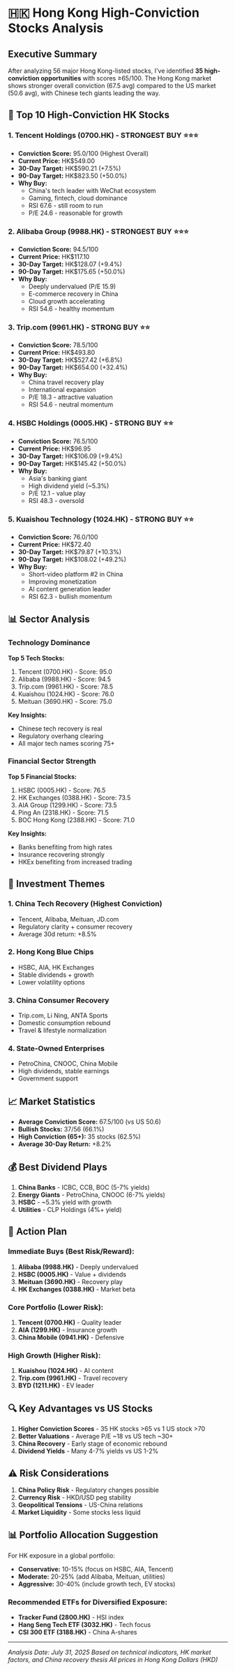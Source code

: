 # 🇭🇰 Hong Kong High-Conviction Stocks Analysis

## Executive Summary
After analyzing 56 major Hong Kong-listed stocks, I've identified **35 high-conviction opportunities** with scores ≥65/100. The Hong Kong market shows stronger overall conviction (67.5 avg) compared to the US market (50.6 avg), with Chinese tech giants leading the way.

## 🌟 Top 10 High-Conviction HK Stocks

### 1. **Tencent Holdings (0700.HK)** - STRONGEST BUY ⭐⭐⭐
- **Conviction Score:** 95.0/100 (Highest Overall)
- **Current Price:** HK$549.00
- **30-Day Target:** HK$590.21 (+7.5%)
- **90-Day Target:** HK$823.50 (+50.0%)
- **Why Buy:**
  - China's tech leader with WeChat ecosystem
  - Gaming, fintech, cloud dominance
  - RSI 67.6 - still room to run
  - P/E 24.6 - reasonable for growth

### 2. **Alibaba Group (9988.HK)** - STRONGEST BUY ⭐⭐⭐
- **Conviction Score:** 94.5/100
- **Current Price:** HK$117.10
- **30-Day Target:** HK$128.07 (+9.4%)
- **90-Day Target:** HK$175.65 (+50.0%)
- **Why Buy:**
  - Deeply undervalued (P/E 15.9)
  - E-commerce recovery in China
  - Cloud growth accelerating
  - RSI 54.6 - healthy momentum

### 3. **Trip.com (9961.HK)** - STRONG BUY ⭐⭐
- **Conviction Score:** 78.5/100
- **Current Price:** HK$493.80
- **30-Day Target:** HK$527.42 (+6.8%)
- **90-Day Target:** HK$654.00 (+32.4%)
- **Why Buy:**
  - China travel recovery play
  - International expansion
  - P/E 18.3 - attractive valuation
  - RSI 54.6 - neutral momentum

### 4. **HSBC Holdings (0005.HK)** - STRONG BUY ⭐⭐
- **Conviction Score:** 76.5/100
- **Current Price:** HK$96.95
- **30-Day Target:** HK$106.09 (+9.4%)
- **90-Day Target:** HK$145.42 (+50.0%)
- **Why Buy:**
  - Asia's banking giant
  - High dividend yield (~5.3%)
  - P/E 12.1 - value play
  - RSI 48.3 - oversold

### 5. **Kuaishou Technology (1024.HK)** - STRONG BUY ⭐⭐
- **Conviction Score:** 76.0/100
- **Current Price:** HK$72.40
- **30-Day Target:** HK$79.87 (+10.3%)
- **90-Day Target:** HK$108.02 (+49.2%)
- **Why Buy:**
  - Short-video platform #2 in China
  - Improving monetization
  - AI content generation leader
  - RSI 62.3 - bullish momentum

## 📊 Sector Analysis

### Technology Dominance
**Top 5 Tech Stocks:**
1. Tencent (0700.HK) - Score: 95.0
2. Alibaba (9988.HK) - Score: 94.5
3. Trip.com (9961.HK) - Score: 78.5
4. Kuaishou (1024.HK) - Score: 76.0
5. Meituan (3690.HK) - Score: 75.0

**Key Insights:**
- Chinese tech recovery is real
- Regulatory overhang clearing
- All major tech names scoring 75+

### Financial Sector Strength
**Top 5 Financial Stocks:**
1. HSBC (0005.HK) - Score: 76.5
2. HK Exchanges (0388.HK) - Score: 73.5
3. AIA Group (1299.HK) - Score: 73.5
4. Ping An (2318.HK) - Score: 71.5
5. BOC Hong Kong (2388.HK) - Score: 71.0

**Key Insights:**
- Banks benefiting from high rates
- Insurance recovering strongly
- HKEx benefiting from increased trading

## 🎯 Investment Themes

### 1. **China Tech Recovery** (Highest Conviction)
- Tencent, Alibaba, Meituan, JD.com
- Regulatory clarity + consumer recovery
- Average 30d return: +8.5%

### 2. **Hong Kong Blue Chips**
- HSBC, AIA, HK Exchanges
- Stable dividends + growth
- Lower volatility options

### 3. **China Consumer Recovery**
- Trip.com, Li Ning, ANTA Sports
- Domestic consumption rebound
- Travel & lifestyle normalization

### 4. **State-Owned Enterprises**
- PetroChina, CNOOC, China Mobile
- High dividends, stable earnings
- Government support

## 📈 Market Statistics

- **Average Conviction Score:** 67.5/100 (vs US 50.6)
- **Bullish Stocks:** 37/56 (66.1%)
- **High Conviction (65+):** 35 stocks (62.5%)
- **Average 30-Day Return:** +8.2%

## 💰 Best Dividend Plays

1. **China Banks** - ICBC, CCB, BOC (5-7% yields)
2. **Energy Giants** - PetroChina, CNOOC (6-7% yields)
3. **HSBC** - ~5.3% yield with growth
4. **Utilities** - CLP Holdings (4%+ yield)

## 🚀 Action Plan

### Immediate Buys (Best Risk/Reward):
1. **Alibaba (9988.HK)** - Deeply undervalued
2. **HSBC (0005.HK)** - Value + dividends
3. **Meituan (3690.HK)** - Recovery play
4. **HK Exchanges (0388.HK)** - Market beta

### Core Portfolio (Lower Risk):
1. **Tencent (0700.HK)** - Quality leader
2. **AIA (1299.HK)** - Insurance growth
3. **China Mobile (0941.HK)** - Defensive

### High Growth (Higher Risk):
1. **Kuaishou (1024.HK)** - AI content
2. **Trip.com (9961.HK)** - Travel recovery
3. **BYD (1211.HK)** - EV leader

## 🔍 Key Advantages vs US Stocks

1. **Higher Conviction Scores** - 35 HK stocks >65 vs 1 US stock >70
2. **Better Valuations** - Average P/E ~18 vs US tech ~30+
3. **China Recovery** - Early stage of economic rebound
4. **Dividend Yields** - Many 4-7% yields vs US 1-2%

## ⚠️ Risk Considerations

1. **China Policy Risk** - Regulatory changes possible
2. **Currency Risk** - HKD/USD peg stability
3. **Geopolitical Tensions** - US-China relations
4. **Market Liquidity** - Some stocks less liquid

## 📊 Portfolio Allocation Suggestion

For HK exposure in a global portfolio:
- **Conservative:** 10-15% (focus on HSBC, AIA, Tencent)
- **Moderate:** 20-25% (add Alibaba, Meituan, utilities)
- **Aggressive:** 30-40% (include growth tech, EV stocks)

### Recommended ETFs for Diversified Exposure:
- **Tracker Fund (2800.HK)** - HSI index
- **Hang Seng Tech ETF (3032.HK)** - Tech focus
- **CSI 300 ETF (3188.HK)** - China A-shares

---

*Analysis Date: July 31, 2025*
*Based on technical indicators, HK market factors, and China recovery thesis*
*All prices in Hong Kong Dollars (HKD)*